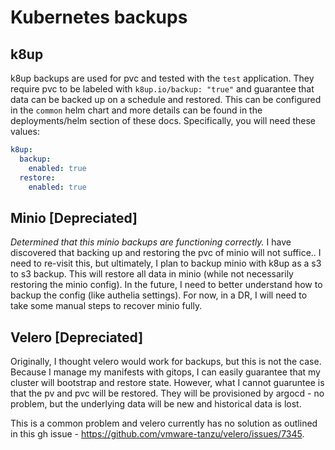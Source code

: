 # Kubernetes backups

## k8up
k8up backups are used for pvc and tested with the `test` application. They require pvc to be labeled with `k8up.io/backup: "true"` and guarantee that data can be backed up on a schedule and restored. This can be configured in the `common` helm chart and more details can be found in the deployments/helm section of these docs. Specifically, you will need these values:
```yaml
k8up:
  backup:
    enabled: true
  restore:
    enabled: true
```

## Minio [Depreciated]
*Determined that this minio backups are functioning correctly.*
I have discovered that backing up and restoring the pvc of minio will not suffice.. I need to re-visit this, but ultimately, I plan to backup minio with k8up as a s3 to s3 backup. This will restore all data in minio (while not necessarily restoring the minio config). In the future, I need to better understand how to backup the config (like authelia settings). For now, in a DR, I will need to take some manual steps to recover minio fully.

## Velero [Depreciated]
Originally, I thought velero would work for backups, but this is not the case. Because I manage my manifests with gitops, I can easily guarantee that my cluster will bootstrap and restore state. However, what I cannot guaruntee is that the pv and pvc will be restored. They will be provisioned by argocd - no problem, but the underlying data will be new and historical data is lost.

This is a common problem and velero currently has no solution as outlined in this gh issue - https://github.com/vmware-tanzu/velero/issues/7345.
